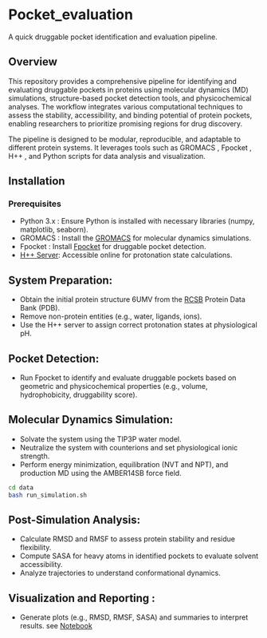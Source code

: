 # Pocket_evaluation
A quick druggable pocket identification and evaluation pipeline.

## Overview 

This repository provides a comprehensive pipeline for identifying and evaluating druggable pockets in proteins using molecular dynamics (MD) simulations, structure-based pocket detection tools, and physicochemical analyses. The workflow integrates various computational techniques to assess the stability, accessibility, and binding potential of protein pockets, enabling researchers to prioritize promising regions for drug discovery. 

The pipeline is designed to be modular, reproducible, and adaptable to different protein systems. It leverages tools such as GROMACS , Fpocket , H++ , and Python scripts for data analysis and visualization. 
     

## Installation 
### Prerequisites 
  - Python 3.x : Ensure Python is installed with necessary libraries (numpy, matplotlib, seaborn).
  - GROMACS : Install the [GROMACS](https://manual.gromacs.org/2024.4/install-guide/index.html) for molecular dynamics simulations.
  - Fpocket : Install [Fpocket](https://github.com/Discngine/fpocket/blob/master/doc/INSTALLATION.md) for druggable pocket detection.
  - [H++ Server](http://newbiophysics.cs.vt.edu/H++/): Accessible online for protonation state calculations.

## System Preparation: 
 - Obtain the initial protein structure 6UMV from the [RCSB](https://www.rcsb.org/) Protein Data Bank (PDB).
 - Remove non-protein entities (e.g., water, ligands, ions).
 - Use the H++ server to assign correct protonation states at physiological pH.
         
## Pocket Detection: 
 - Run Fpocket to identify and evaluate druggable pockets based on geometric and physicochemical properties (e.g., volume, hydrophobicity, druggability score).

## Molecular Dynamics Simulation: 
 - Solvate the system using the TIP3P water model.
 - Neutralize the system with counterions and set physiological ionic strength.
 - Perform energy minimization, equilibration (NVT and NPT), and production MD using the AMBER14SB force field.
```bash
cd data
bash run_simulation.sh
```
         
## Post-Simulation Analysis: 
 - Calculate RMSD and RMSF to assess protein stability and residue flexibility.
 - Compute SASA for heavy atoms in identified pockets to evaluate solvent accessibility.
 - Analyze trajectories to understand conformational dynamics.
         
## Visualization and Reporting : 
 - Generate plots (e.g., RMSD, RMSF, SASA) and summaries to interpret results. see [Notebook](./plot.ipynb)
         
     
